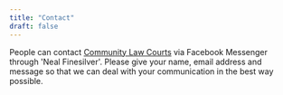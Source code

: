 ```yaml
---
title: "Contact"
draft: false 
---
```

People can contact [Community Law Courts](https://communitylawcourts.org/services/community-law-courts/) via Facebook Messenger through 'Neal Finesilver'. Please give your name, email address and message so that we can deal with your communication in the best way possible. 
